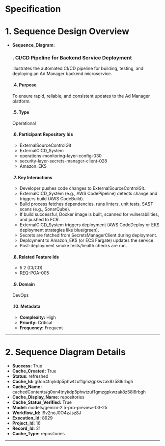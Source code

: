# Specification

# 1. Sequence Design Overview

- **Sequence_Diagram:**
  ### . CI/CD Pipeline for Backend Service Deployment
  Illustrates the automated CI/CD pipeline for building, testing, and deploying an Ad Manager backend microservice.

  #### .4. Purpose
  To ensure rapid, reliable, and consistent updates to the Ad Manager platform.

  #### .5. Type
  Operational

  #### .6. Participant Repository Ids
  
  - ExternalSourceControlGit
  - ExternalCICD_System
  - operations-monitoring-layer-config-030
  - security-layer-secrets-manager-client-028
  - Amazon_EKS
  
  #### .7. Key Interactions
  
  - Developer pushes code changes to ExternalSourceControlGit.
  - ExternalCICD_System (e.g., AWS CodePipeline) detects change and triggers build (AWS CodeBuild).
  - Build process fetches dependencies, runs linters, unit tests, SAST scans (e.g., SonarQube).
  - If build successful, Docker image is built, scanned for vulnerabilities, and pushed to ECR.
  - ExternalCICD_System triggers deployment (AWS CodeDeploy or EKS deployment strategies like blue/green).
  - Secrets are fetched from SecretsManagerClient during deployment.
  - Deployment to Amazon_EKS (or ECS Fargate) updates the service.
  - Post-deployment smoke tests/health checks are run.
  
  #### .8. Related Feature Ids
  
  - 5.2 (CI/CD)
  - REQ-POA-005
  
  #### .9. Domain
  DevOps

  #### .10. Metadata
  
  - **Complexity:** High
  - **Priority:** Critical
  - **Frequency:** Frequent
  


---

# 2. Sequence Diagram Details

- **Success:** True
- **Cache_Created:** True
- **Status:** refreshed
- **Cache_Id:** g0on4tnykdp5phwtzuf1gmzgpkwzak8z58l6rbgh
- **Cache_Name:** cachedContents/g0on4tnykdp5phwtzuf1gmzgpkwzak8z58l6rbgh
- **Cache_Display_Name:** repositories
- **Cache_Status_Verified:** True
- **Model:** models/gemini-2.5-pro-preview-03-25
- **Workflow_Id:** I9v2neJ0O4zJsz8J
- **Execution_Id:** 8929
- **Project_Id:** 16
- **Record_Id:** 21
- **Cache_Type:** repositories


---

